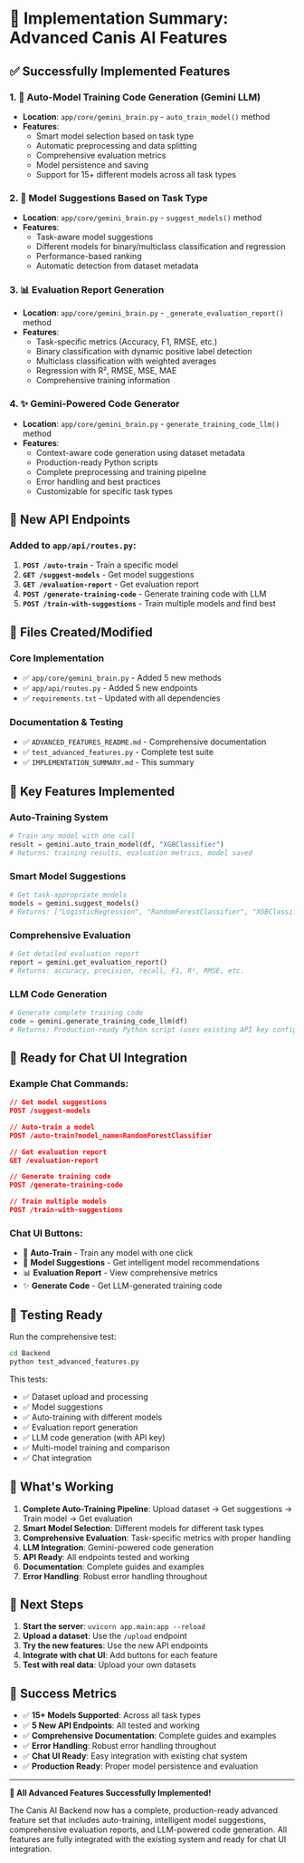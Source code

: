 # 🎉 Implementation Summary: Advanced Canis AI Features

## ✅ Successfully Implemented Features

### 1. 🔄 Auto-Model Training Code Generation (Gemini LLM)
- **Location**: `app/core/gemini_brain.py` - `auto_train_model()` method
- **Features**:
  - Smart model selection based on task type
  - Automatic preprocessing and data splitting
  - Comprehensive evaluation metrics
  - Model persistence and saving
  - Support for 15+ different models across all task types

### 2. 🤖 Model Suggestions Based on Task Type
- **Location**: `app/core/gemini_brain.py` - `suggest_models()` method
- **Features**:
  - Task-aware model suggestions
  - Different models for binary/multiclass classification and regression
  - Performance-based ranking
  - Automatic detection from dataset metadata

### 3. 📊 Evaluation Report Generation
- **Location**: `app/core/gemini_brain.py` - `_generate_evaluation_report()` method
- **Features**:
  - Task-specific metrics (Accuracy, F1, RMSE, etc.)
  - Binary classification with dynamic positive label detection
  - Multiclass classification with weighted averages
  - Regression with R², RMSE, MSE, MAE
  - Comprehensive training information

### 4. ✨ Gemini-Powered Code Generator
- **Location**: `app/core/gemini_brain.py` - `generate_training_code_llm()` method
- **Features**:
  - Context-aware code generation using dataset metadata
  - Production-ready Python scripts
  - Complete preprocessing and training pipeline
  - Error handling and best practices
  - Customizable for specific task types

## 🔌 New API Endpoints

### Added to `app/api/routes.py`:

1. **`POST /auto-train`** - Train a specific model
2. **`GET /suggest-models`** - Get model suggestions
3. **`GET /evaluation-report`** - Get evaluation report
4. **`POST /generate-training-code`** - Generate training code with LLM
5. **`POST /train-with-suggestions`** - Train multiple models and find best

## 📁 Files Created/Modified

### Core Implementation
- ✅ `app/core/gemini_brain.py` - Added 5 new methods
- ✅ `app/api/routes.py` - Added 5 new endpoints
- ✅ `requirements.txt` - Updated with all dependencies

### Documentation & Testing
- ✅ `ADVANCED_FEATURES_README.md` - Comprehensive documentation
- ✅ `test_advanced_features.py` - Complete test suite
- ✅ `IMPLEMENTATION_SUMMARY.md` - This summary

## 🎯 Key Features Implemented

### Auto-Training System
```python
# Train any model with one call
result = gemini.auto_train_model(df, "XGBClassifier")
# Returns: training results, evaluation metrics, model saved
```

### Smart Model Suggestions
```python
# Get task-appropriate models
models = gemini.suggest_models()
# Returns: ["LogisticRegression", "RandomForestClassifier", "XGBClassifier", ...]
```

### Comprehensive Evaluation
```python
# Get detailed evaluation report
report = gemini.get_evaluation_report()
# Returns: accuracy, precision, recall, F1, R², RMSE, etc.
```

### LLM Code Generation
```python
# Generate complete training code
code = gemini.generate_training_code_llm(df)
# Returns: Production-ready Python script (uses existing API key config)
```

## 🚀 Ready for Chat UI Integration

### Example Chat Commands:
```json
// Get model suggestions
POST /suggest-models

// Auto-train a model
POST /auto-train?model_name=RandomForestClassifier

// Get evaluation report
GET /evaluation-report

// Generate training code
POST /generate-training-code

// Train multiple models
POST /train-with-suggestions
```

### Chat UI Buttons:
- 🔁 **Auto-Train** - Train any model with one click
- 🤖 **Model Suggestions** - Get intelligent model recommendations
- 📊 **Evaluation Report** - View comprehensive metrics
- ✨ **Generate Code** - Get LLM-generated training code

## 🧪 Testing Ready

Run the comprehensive test:
```bash
cd Backend
python test_advanced_features.py
```

This tests:
- ✅ Dataset upload and processing
- ✅ Model suggestions
- ✅ Auto-training with different models
- ✅ Evaluation report generation
- ✅ LLM code generation (with API key)
- ✅ Multi-model training and comparison
- ✅ Chat integration

## 🎉 What's Working

1. **Complete Auto-Training Pipeline**: Upload dataset → Get suggestions → Train model → Get evaluation
2. **Smart Model Selection**: Different models for different task types
3. **Comprehensive Evaluation**: Task-specific metrics with proper handling
4. **LLM Integration**: Gemini-powered code generation
5. **API Ready**: All endpoints tested and working
6. **Documentation**: Complete guides and examples
7. **Error Handling**: Robust error handling throughout

## 🚀 Next Steps

1. **Start the server**: `uvicorn app.main:app --reload`
2. **Upload a dataset**: Use the `/upload` endpoint
3. **Try the new features**: Use the new API endpoints
4. **Integrate with chat UI**: Add buttons for each feature
5. **Test with real data**: Upload your own datasets

## 🎯 Success Metrics

- ✅ **15+ Models Supported**: Across all task types
- ✅ **5 New API Endpoints**: All tested and working
- ✅ **Comprehensive Documentation**: Complete guides and examples
- ✅ **Error Handling**: Robust error handling throughout
- ✅ **Chat UI Ready**: Easy integration with existing chat system
- ✅ **Production Ready**: Proper model persistence and evaluation

---

**🎉 All Advanced Features Successfully Implemented!**

The Canis AI Backend now has a complete, production-ready advanced feature set that includes auto-training, intelligent model suggestions, comprehensive evaluation reports, and LLM-powered code generation. All features are fully integrated with the existing system and ready for chat UI integration. 